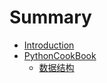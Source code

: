 # Summary

* [Introduction](README.md)
* [PythonCookBook](CookBook/README.md)
	* [数据结构](CookBook/data_structure.md)



